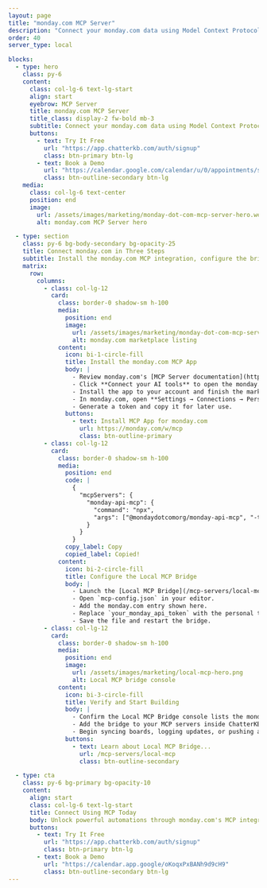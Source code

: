 ```yaml
---
layout: page
title: "monday.com MCP Server"
description: "Connect your monday.com data using Model Context Protocol."
order: 40
server_type: local

blocks:
  - type: hero
    class: py-6
    content:
      class: col-lg-6 text-lg-start
      align: start
      eyebrow: MCP Server
      title: monday.com MCP Server
      title_class: display-2 fw-bold mb-3
      subtitle: Connect your monday.com data using Model Context Protocol.
      buttons:
        - text: Try It Free
          url: "https://app.chatterkb.com/auth/signup"
          class: btn-primary btn-lg
        - text: Book a Demo
          url: "https://calendar.google.com/calendar/u/0/appointments/schedules/AcZssZ0oYQ10osj27ugUfwOrSoV893uJ-kWPhIKNBhII5bTlwc3j6HdkEunH29TciGeOttFjfxqEn92O"
          class: btn-outline-secondary btn-lg
    media:
      class: col-lg-6 text-center
      position: end
      image:
        url: /assets/images/marketing/monday-dot-com-mcp-server-hero.webp
        alt: monday.com MCP Server hero

  - type: section
    class: py-6 bg-body-secondary bg-opacity-25
    title: Connect monday.com in Three Steps
    subtitle: Install the monday.com MCP integration, configure the bridge, and start automating.
    matrix:
      row:
        columns:
          - class: col-lg-12
            card:
              class: border-0 shadow-sm h-100
              media:
                position: end
                image:
                  url: /assets/images/marketing/monday-dot-com-mcp-server-step-1.webp
                  alt: monday.com marketplace listing
              content:
                icon: bi-1-circle-fill
                title: Install the monday.com MCP App
                body: |
                  - Review monday.com's [MCP Server documentation](https://monday.com/w/mcp).
                  - Click **Connect your AI tools** to open the monday.com Marketplace.
                  - Install the app to your account and finish the marketplace prompts.
                  - In monday.com, open **Settings → Connections → Personal API token**.
                  - Generate a token and copy it for later use.
                buttons:
                  - text: Install MCP App for monday.com
                    url: https://monday.com/w/mcp
                    class: btn-outline-primary
          - class: col-lg-12
            card:
              class: border-0 shadow-sm h-100
              media:
                position: end
                code: |
                  {
                    "mcpServers": {
                      "monday-api-mcp": {
                        "command": "npx",
                        "args": ["@mondaydotcomorg/monday-api-mcp", "-t", "your_monday_api_token"]
                      }
                    }
                  }
                copy_label: Copy
                copied_label: Copied!
              content:
                icon: bi-2-circle-fill
                title: Configure the Local MCP Bridge
                body: |
                  - Launch the [Local MCP Bridge](/mcp-servers/local-mcp) after installation.
                  - Open `mcp-config.json` in your editor.
                  - Add the monday.com entry shown here.
                  - Replace `your_monday_api_token` with the personal token from step one.
                  - Save the file and restart the bridge.
          - class: col-lg-12
            card:
              class: border-0 shadow-sm h-100
              media:
                position: end
                image:
                  url: /assets/images/marketing/local-mcp-hero.png
                  alt: Local MCP bridge console
              content:
                icon: bi-3-circle-fill
                title: Verify and Start Building
                body: |
                  - Confirm the Local MCP Bridge console lists the monday.com tools.
                  - Add the bridge to your MCP servers inside ChatterKB.
                  - Begin syncing boards, logging updates, or pushing automations via monday.com.
                buttons:
                  - text: Learn about Local MCP Bridge...
                    url: /mcp-servers/local-mcp
                    class: btn-outline-secondary

  - type: cta
    class: py-6 bg-primary bg-opacity-10
    content:
      align: start
      class: col-lg-6 text-lg-start
      title: Connect Using MCP Today
      body: Unlock powerful automations through monday.com's MCP integration.
      buttons:
        - text: Try It Free
          url: "https://app.chatterkb.com/auth/signup"
          class: btn-primary btn-lg
        - text: Book a Demo
          url: "https://calendar.app.google/oKoqxPxBANh9d9cH9"
          class: btn-outline-secondary btn-lg
---
```

